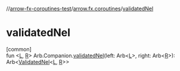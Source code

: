 //[arrow-fx-coroutines-test](../../index.md)/[arrow.fx.coroutines](index.md)/[validatedNel](validated-nel.md)

# validatedNel

[common]\
fun &lt;[L](validated-nel.md), [R](validated-nel.md)&gt; Arb.Companion.[validatedNel](validated-nel.md)(left: Arb&lt;[L](validated-nel.md)&gt;, right: Arb&lt;[R](validated-nel.md)&gt;): Arb&lt;[ValidatedNel](../../../arrow-core/arrow.core/-validated-nel/index.md)&lt;[L](validated-nel.md), [R](validated-nel.md)&gt;&gt;

